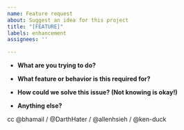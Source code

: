 ```yaml
---
name: Feature request
about: Suggest an idea for this project
title: "[FEATURE]"
labels: enhancement
assignees: ''

---
```


* **What are you trying to do?**

* **What feature or behavior is this required for?**

* **How could we solve this issue? (Not knowing is okay!)**

* **Anything else?**

cc @bhamail / @DarthHater / @allenhsieh / @ken-duck
